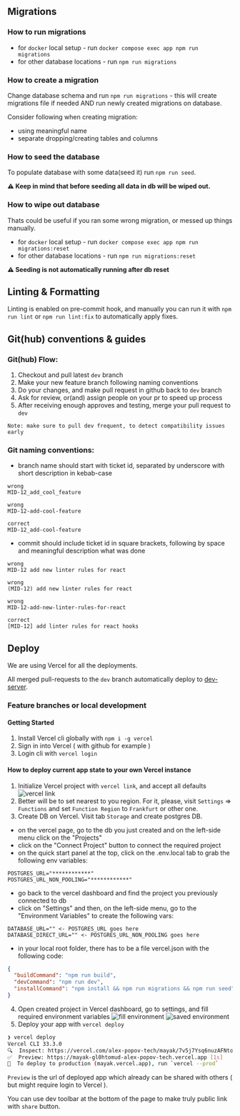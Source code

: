 ## Migrations

### How to run migrations

- for `docker` local setup - run `docker compose exec app npm run migrations`
- for other database locations - run `npm run migrations`

### How to create a migration

Change database schema and run `npm run migrations` - this will create migrations file if needed AND run newly created
migrations on database.

Consider following when creating migration:

- using meaningful name
- separate dropping/creating tables and columns

### How to seed the database

To populate database with some data(seed it) run `npm run seed`.

**⚠ Keep in mind that before seeding all data in db will be wiped out.**

### How to wipe out database

Thats could be useful if you ran some wrong migration, or messed up things manually.

- for `docker` local setup - run `docker compose exec app npm run migrations:reset`
- for other database locations - run `npm run migrations:reset`

**⚠ Seeding is not automatically running after db reset**

## Linting & Formatting

Linting is enabled on pre-commit hook, and manually you can run it with `npm run lint` or
`npm run lint:fix` to automatically apply fixes.

## Git(hub) conventions & guides

### Git(hub) Flow:

1. Checkout and pull latest `dev` branch
2. Make your new feature branch following naming conventions
3. Do your changes, and make pull request in github back to `dev` branch
4. Ask for review, or(and) assign people on your pr to speed up process
5. After receiving enough approves and testing, merge your pull request to `dev`

`Note: make sure to pull dev frequent, to detect compatibility issues early`

### Git naming conventions:

- branch name should start with ticket id, separated by underscore with short description in kebab-case

```
wrong
MID-12_add_cool_feature

wrong
MID-12-add-cool-feature

correct
MID-12_add-cool-feature
```

- commit should include ticket id in square brackets, following by space and meaningful description what was done

```
wrong
MID-12 add new linter rules for react

wrong
(MID-12) add new linter rules for react

wrong
MID-12-add-new-linter-rules-for-react

correct
[MID-12] add linter rules for react hooks
```

## Deploy

We are using Vercel for all the deployments.

All merged pull-requests to the `dev` branch automatically deploy to [dev-server](https://mayak-dev.vercel.app/).

### Feature branches or local development

#### Getting Started

1. Install Vercel cli globally with `npm i -g vercel`
2. Sign in into Vercel ( with github for example )
3. Login cli with `vercel login`

#### How to deploy current app state to your own Vercel instance

1. Initialize Vercel project with `vercel link`, and accept all defaults
   ![vercel link](https://github.com/keenethics/mayak/assets/21224705/83782cc0-090f-49d3-8308-b45709d61ad8)
2. Better will be to set nearest to you region. For it, please, visit `Settings` => `Functions` and
   set `Function Region` to `Frankfurt` or other one.
3. Create DB on Vercel. Visit tab `Storage` and create postgres DB.

- on the vercel page, go to the db you just created and on the left-side menu click on the "Projects"
- click on the "Connect Project" button to connect the required project
- on the quick start panel at the top, click on the .env.local tab to grab the following env variables:

```dotenv
POSTGRES_URL="************"
POSTGRES_URL_NON_POOLING="************"
```

- go back to the vercel dashboard and find the project you previously connected to db
- click on "Settings" and then, on the left-side menu, go to the "Environment Variables" to create the following vars:

```dotenv
DATABASE_URL="" <- POSTGRES_URL goes here
DATABASE_DIRECT_URL="" <- POSTGRES_URL_NON_POOLING goes here
```

- in your local root folder, there has to be a file vercel.json with the following code:

```json
{
  "buildCommand": "npm run build",
  "devCommand": "npm run dev",
  "installCommand": "npm install && npm run migrations && npm run seed"
}
```

4. Open created project in Vercel dashboard, go to settings, and fill required environment variables
   ![fill environment](https://github.com/keenethics/mayak/assets/21224705/812af0ee-a738-4b3e-938e-280579290599)
   ![saved environment](https://github.com/keenethics/mayak/assets/21224705/a9d5a1e2-bb5b-4231-b6b0-30fb5c262c83)
5. Deploy your app with `vercel deploy`

```sh
❯ vercel deploy
Vercel CLI 33.3.0
🔍  Inspect: https://vercel.com/alex-popov-tech/mayak/7v5j7Ysq6nuzAFNto7ZxRcGcyWtA [1s]
✅  Preview: https://mayak-gl0htomud-alex-popov-tech.vercel.app [1s]
📝  To deploy to production (mayak.vercel.app), run `vercel --prod`
```

`Preview` is the url of deployed app which already can be shared with others ( but might require login to Vercel ).

You can use dev toolbar at the bottom of the page to make truly public link with `share` button.
